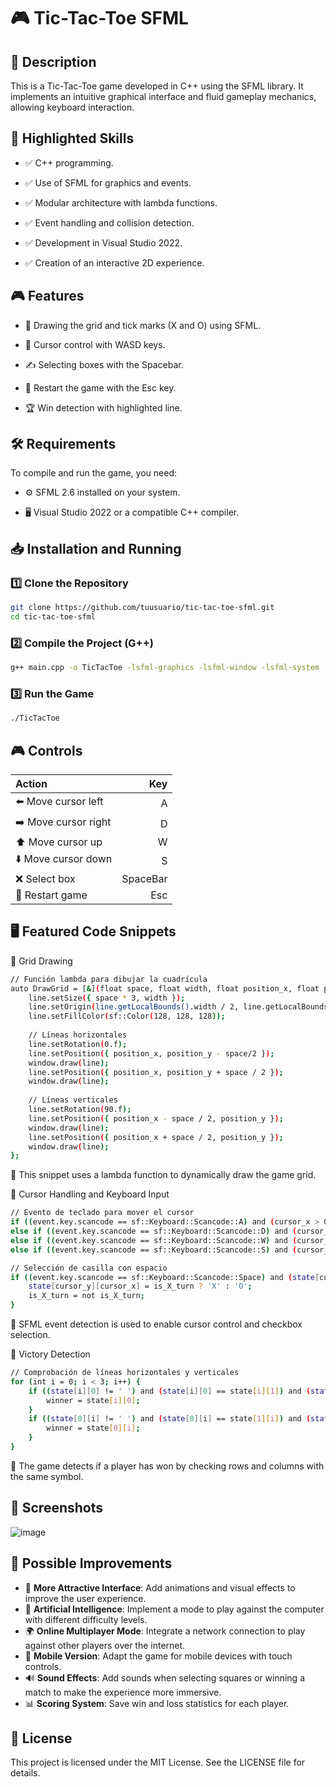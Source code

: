 # 🎮 Tic-Tac-Toe SFML

## 📝 Description

This is a Tic-Tac-Toe game developed in C++ using the SFML library. It implements an intuitive graphical interface and fluid gameplay mechanics, allowing keyboard interaction.

## 🚀 Highlighted Skills

- ✅ C++ programming.

- ✅ Use of SFML for graphics and events.

- ✅ Modular architecture with lambda functions.

- ✅ Event handling and collision detection.

- ✅ Development in Visual Studio 2022.

- ✅ Creation of an interactive 2D experience.

## 🎮 Features

- 🏁 Drawing the grid and tick marks (X and O) using SFML.

- 🎯 Cursor control with WASD keys.

- ✍️ Selecting boxes with the Spacebar.

- 🔄 Restart the game with the Esc key.

- 🏆 Win detection with highlighted line.

## 🛠 Requirements

To compile and run the game, you need:

- ⚙️ SFML 2.6 installed on your system.

- 🖥 Visual Studio 2022 or a compatible C++ compiler.

## 📥 Installation and Running

### 1️⃣ Clone the Repository
```sh
git clone https://github.com/tuusuario/tic-tac-toe-sfml.git
cd tic-tac-toe-sfml
```
### 2️⃣ Compile the Project (G++)
```sh
g++ main.cpp -o TicTacToe -lsfml-graphics -lsfml-window -lsfml-system
```
### 3️⃣ Run the Game
```sh
./TicTacToe
```
## 🎮 Controls

| Action                     | Key   |
|:---------------------------|--------:|
| ⬅️ Move cursor left       | A       |
| ➡️ Move cursor right      | D       |
| ⬆️ Move cursor up         | W       |
| ⬇️ Move cursor down       | S       |
| ❌ Select box             |SpaceBar |
| 🔄 Restart game           | Esc     |

## 🖥️ Featured Code Snippets

🔹 Grid Drawing
```sh
// Función lambda para dibujar la cuadrícula
auto DrawGrid = [&](float space, float width, float position_x, float position_y) {
    line.setSize({ space * 3, width });
    line.setOrigin(line.getLocalBounds().width / 2, line.getLocalBounds().height / 2);
    line.setFillColor(sf::Color(128, 128, 128));
    
    // Líneas horizontales
    line.setRotation(0.f);
    line.setPosition({ position_x, position_y - space/2 });
    window.draw(line);
    line.setPosition({ position_x, position_y + space / 2 });
    window.draw(line);
    
    // Líneas verticales
    line.setRotation(90.f);
    line.setPosition({ position_x - space / 2, position_y });
    window.draw(line);
    line.setPosition({ position_x + space / 2, position_y });
    window.draw(line);
};
```

📌 This snippet uses a lambda function to dynamically draw the game grid.

🔹 Cursor Handling and Keyboard Input
```sh
// Evento de teclado para mover el cursor
if ((event.key.scancode == sf::Keyboard::Scancode::A) and (cursor_x > 0)) cursor_x--;
else if ((event.key.scancode == sf::Keyboard::Scancode::D) and (cursor_x < 2)) cursor_x++;
else if ((event.key.scancode == sf::Keyboard::Scancode::W) and (cursor_y > 0)) cursor_y--;
else if ((event.key.scancode == sf::Keyboard::Scancode::S) and (cursor_y < 2)) cursor_y++;

// Selección de casilla con espacio
if ((event.key.scancode == sf::Keyboard::Scancode::Space) and (state[cursor_y][cursor_x] == ' ')) {
    state[cursor_y][cursor_x] = is_X_turn ? 'X' : 'O';
    is_X_turn = not is_X_turn;
}
```

📌 SFML event detection is used to enable cursor control and checkbox selection.

🔹 Victory Detection
```sh
// Comprobación de líneas horizontales y verticales
for (int i = 0; i < 3; i++) {
    if ((state[i][0] != ' ') and (state[i][0] == state[i][1]) and (state[i][1] == state[i][2])) {
        winner = state[i][0];
    }
    if ((state[0][i] != ' ') and (state[0][i] == state[1][i]) and (state[1][i] == state[2][i])) {
        winner = state[0][i];
    }
}
```

📌 The game detects if a player has won by checking rows and columns with the same symbol.

## 📸 Screenshots

![image](https://github.com/user-attachments/assets/fefe0674-f47e-4b03-8795-282efcd7ba4a)

## 🔧 Possible Improvements

- 🎨 **More Attractive Interface**: Add animations and visual effects to improve the user experience.
- 🤖 **Artificial Intelligence**: Implement a mode to play against the computer with different difficulty levels.
- 🌍 **Online Multiplayer Mode**: Integrate a network connection to play against other players over the internet.
- 📱 **Mobile Version**: Adapt the game for mobile devices with touch controls.
- 🔊 **Sound Effects**: Add sounds when selecting squares or winning a match to make the experience more immersive.
- 📊 **Scoring System**: Save win and loss statistics for each player.

## 📜 License

This project is licensed under the MIT License. See the LICENSE file for details.
